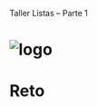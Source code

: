 Taller Listas – Parte 1
# ![logo][]

[logo]: https://github.com/Pholluxion/Taller_1/blob/7af0fecaea77340d16b2215f5a5abbcf46cce2d3/assets/menu.PNG
# Reto
